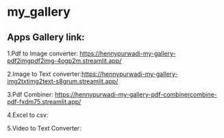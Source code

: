 # my_gallery
Apps Gallery link:
---------------
1.Pdf to Image converter: https://hennypurwadi-my-gallery-pdf2imgpdf2img-4ogp2m.streamlit.app/

2.Image to Text converter:https://hennypurwadi-my-gallery-img2txtimg2text-s8grum.streamlit.app/ 

3.Pdf Combiner: https://hennypurwadi-my-gallery-pdf-combinercombine-pdf-fxdm75.streamlit.app/

4.Excel to csv:

5.Video to Text Converter:
